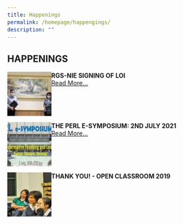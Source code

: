 ```yaml
---
title: Happenings
permalink: /homepage/happengings/
description: ""
---
```

## HAPPENINGS

<img src="/images/hap1.jpg" style="width:20%" align=left>

**RGS-NIE SIGNING OF LOI**<br>
[Read More...](/rgs-perl-happenings/rgsnie-loi/)
<br clear=left>

<img src="/images/hap2.jpg" style="width:20%" align=left>

**THE PERL E-SYMPOSIUM: 2ND JULY 2021**<br>
[Read More...](https://sites.google.com/rafflesgirlssch.edu.sg/perlsymposium2021)
<br clear=left>

<img src="/images/hap3.jpg" style="width:20%" align=left>

**THANK YOU! - OPEN CLASSROOM 2019**<br>
